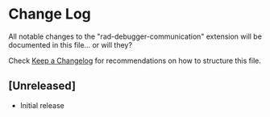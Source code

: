 # Change Log

All notable changes to the "rad-debugger-communication" extension will be documented in this file... or will they?

Check [Keep a Changelog](http://keepachangelog.com/) for recommendations on how to structure this file.

## [Unreleased]

- Initial release